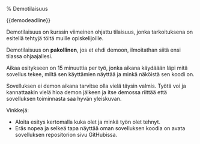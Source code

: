 % Demotilaisuus
<!-- order: 10 -->

<deadline>{{demodeadline}}</deadline>

Demotilaisuus on kurssin viimeinen ohjattu tilaisuus, 
jonka tarkoituksena on esitellä tehtyjä töitä muille opiskelijoille.

Demotilaisuus on **pakollinen**, jos et ehdi demoon, ilmoitathan siitä ensi tilassa ohjaajallesi.

Aikaa esitykseen on 15 minuuttia per työ, 
jonka aikana käydäään läpi mitä sovellus tekee,
miltä sen käyttämien näyttää ja 
minkä näköistä sen koodi on. 

Sovelluksen ei demon aikana tarvitse olla vielä täysin valmis.
Työtä voi ja kannattaakin vielä hioa demon jälkeen ja 
itse demossa riittää että sovelluksen toiminnasta saa hyvän yleiskuvan.

Vinkkejä:

* Aloita esitys kertomalla kuka olet ja minkä työn olet tehnyt.
* Eräs nopea ja selkeä tapa näyttää oman sovelluksen koodia
  on avata sovelluksen repositorion sivu GitHubissa.
